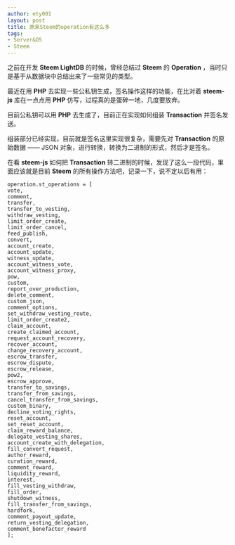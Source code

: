 ```yaml
---
author: ety001
layout: post
title: 原来Steem的operation有这么多
tags:
- Server&OS
- Steem
---
```

之前在开发 **Steem LightDB** 的时候，曾经总结过 **Steem** 的 **Operation** ，当时只是基于从数据块中总结出来了一些常见的类型。

最近在用 **PHP** 去实现一些公私钥生成，签名操作这样的功能，在比对着 **steem-js** 库在一点点用 **PHP** 仿写，过程真的是蛋碎一地，几度要放弃。

目前公私钥可以用 **PHP** 去生成了，目前正在实现如何组装 **Transaction** 并签名发送。

组装部分已经实现，目前就是签名这里实现很复杂，需要先对 **Transaction** 的原始数据 —— JSON 对象，进行转换，转换为二进制的形式，然后才是签名。

在看 **steem-js** 如何把 **Transaction** 转二进制的时候，发现了这么一段代码，里面应该就是目前 **Steem** 的所有操作方法吧，记录一下，说不定以后有用：

```
operation.st_operations = [
vote,
comment,
transfer,
transfer_to_vesting,
withdraw_vesting,
limit_order_create,
limit_order_cancel,
feed_publish,
convert,
account_create,
account_update,
witness_update,
account_witness_vote,
account_witness_proxy,
pow,
custom,
report_over_production,
delete_comment,
custom_json,
comment_options,
set_withdraw_vesting_route,
limit_order_create2,
claim_account,
create_claimed_account,
request_account_recovery,
recover_account,
change_recovery_account,
escrow_transfer,
escrow_dispute,
escrow_release,
pow2,
escrow_approve,
transfer_to_savings,
transfer_from_savings,
cancel_transfer_from_savings,
custom_binary,
decline_voting_rights,
reset_account,
set_reset_account,
claim_reward_balance,
delegate_vesting_shares,
account_create_with_delegation,
fill_convert_request,
author_reward,
curation_reward,
comment_reward,
liquidity_reward,
interest,
fill_vesting_withdraw,
fill_order,
shutdown_witness,
fill_transfer_from_savings,
hardfork,
comment_payout_update,
return_vesting_delegation,
comment_benefactor_reward
];
```
